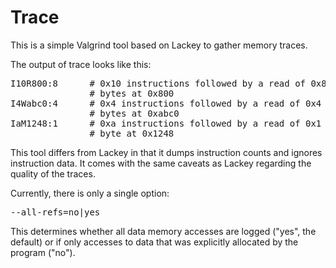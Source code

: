 
Trace
==============================================================================

This is a simple Valgrind tool based on Lackey to gather memory traces.

The output of trace looks like this:

<pre>
I10R800:8      # 0x10 instructions followed by a read of 0x8
               # bytes at 0x800
I4Wabc0:4      # 0x4 instructions followed by a read of 0x4
               # bytes at 0xabc0
IaM1248:1      # 0xa instructions followed by a read of 0x1
               # byte at 0x1248
</pre>

This tool differs from Lackey in that it dumps instruction counts
and ignores instruction data.  It comes with the same caveats as
Lackey regarding the quality of the traces.

Currently, there is only a single option:

<pre>
--all-refs=no|yes
</pre>

This determines whether all data memory accesses are logged ("yes", the
default) or if only accesses to data that was explicitly allocated by the
program ("no").

